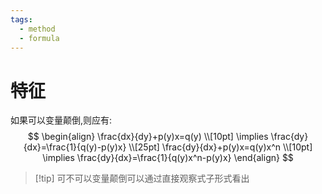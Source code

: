 ```yaml
---
tags:
  - method
  - formula
---
```

# 特征
如果可以变量颠倒,则应有:
$$
\begin{align}
\frac{dx}{dy}+p(y)x=q(y) \\[10pt]
\implies \frac{dy}{dx}=\frac{1}{q(y)-p(y)x} \\[25pt]
\frac{dy}{dx}+p(y)x=q(y)x^n \\[10pt]
\implies \frac{dy}{dx}=\frac{1}{q(y)x^n-p(y)x}
\end{align}
$$

>[!tip] 可不可以变量颠倒可以通过直接观察式子形式看出
















